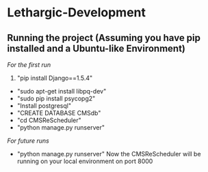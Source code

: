 Lethargic-Development
=====================
## Running the project (Assuming you have pip installed and a Ubuntu-like Environment)
_For the first run_

1. "pip install Django==1.5.4"
- "sudo apt-get install libpq-dev"
- "sudo pip install psycopg2"
- "Install postgresql"
- "CREATE DATABASE CMSdb"
- "cd CMSReScheduler"
- "python manage.py runserver"

_For future runs_
- "python manage.py runserver"
Now the CMSReScheduler will be running on your local environment on port 8000
